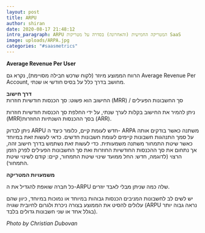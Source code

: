```yaml
---
layout: post
title: ARPU
author: shiran
date: 2020-08-17 21:48:12
intro_paragraph: ARPU המטריקה החמישית (והאחרונה) בסדרה על מטריקות SaaS
image: uploads/ARPA.jpg
categories: "#saasmetrics"
---
```

**Average Revenue Per User**


הרווח הממוצע מיוזר (לקוח שרכש חבילה מסויימת), נקרא גם Average Revenue Per Account, מחושב בדרך כלל על בסיס חודשי או שנתי. 

**דרך חישוב** <BR>
החישוב הוא פשוט:
סך הכנסות חודשיות חוזרות (MRR) / סך החשבונות הפעילים

ניתן להמיר את החישוב בקלות לערך שנתי, על ידי החלפת סך הכנסות חודשיות חוזרות (MRR)בסך ההכנסות השנתיות החוזרות (ARR).

ניתן לבדוק ARPU חדש לעומת קיים, כלומר כיצד ה- ARPA משתנה כאשר בודקים אותה על סמך התנהגות חשבונות קיימים לעומת חשבונות חדשים. 
כדאי לעשות זאת במיוחד כאשר שיטת התמחור משתנה משמעותית. 
כדי לעשות זאת נשתמש בדרך חישוב זהה, אך נתחום את סך ההכנסות החודשיות החוזרות ואת סך החשבונות הפעילים לפרק הזמן הרצוי (לדוגמה, חדש: החל ממועד שינוי שיטת התמחור, קיים: קודם לשינוי שיטת התמחור).

**משמעויות המטריקה**

כל חברה שואפת להגדיל את ה-ARPU שלה כמה שניתן מבלי לאבד יוזרים.

יש לשים לב לחשבונות המניבים הכנסות גבוהות במיוחד או נמוכות במיוחד, כיוון שהם עלולים להסיט את הממוצע בצורה ניכרת ולגרום לחיובית שגויה (ARPU נראה גבוה יותר בגלל אחד או שני חשבונות גדולים בלבד).


*Photo by Christian Dubovan*

